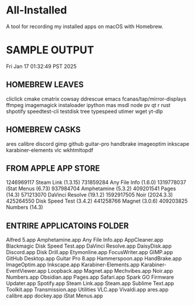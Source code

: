 # All-Installed
A tool for recording my installed apps on macOS with Homebrew.

# SAMPLE OUTPUT

Fri Jan 17 01:32:49 PST 2025

## HOMEBREW LEAVES

cliclick
cmake
cmatrix
cowsay
ddrescue
emacs
fcanas/tap/mirror-displays
ffmpeg
imagemagick
instaloader
ipython
mas
msdl
node
pv
qt
r
rust
shpotify
speedtest-cli
testdisk
tree
typespeed
utimer
wget
yt-dlp

## HOMEBREW CASKS

ares
calibre
discord
gimp
github
guitar-pro
handbrake
imageoptim
inkscape
karabiner-elements
vlc
wkhtmltopdf

## FROM APPLE APP STORE

1246969117  Steam Link       (1.3.15)
731859284   Any File Info    (1.6.0)
1319778037  iStat Menus      (6.73)
937984704   Amphetamine      (5.3.2)
409201541   Pages            (14.3)
571213070   DaVinci Resolve  (19.1.2)
1592917505  Noir             (2024.3.3)
425264550   Disk Speed Test  (3.4.2)
441258766   Magnet           (3.0.6)
409203825   Numbers          (14.3)

## ENTRIRE APPLICATOINS FOLDER

Alfred 5.app
Amphetamine.app
Any File Info.app
AppCleaner.app
Blackmagic Disk Speed Test.app
DaVinci Resolve.app
DaisyDisk.app
Discord.app
Disk Drill.app
Etymonline.app
FocusWriter.app
GIMP.app
GitHub Desktop.app
Guitar Pro 8.app
Hammerspoon.app
HandBrake.app
ImageOptim.app
Inkscape.app
Karabiner-Elements.app
Karabiner-EventViewer.app
Loopback.app
Magnet.app
Mechvibes.app
Noir.app
Numbers.app
Obsidian.app
Pages.app
Safari.app
Spark GO Firmware Updater.app
Spotify.app
Steam Link.app
Steam.app
Sublime Text.app
Toolkit.app
Transmission.app
Utilities
VLC.app
Vivaldi.app
ares.app
calibre.app
dockey.app
iStat Menus.app
